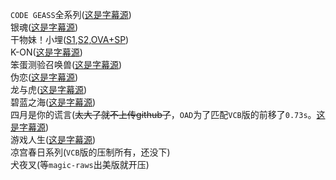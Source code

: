 `CODE GEASS`全系列([这是字幕源](https://bbs.acgrip.com/thread-11236-1-2.html))  
银魂([这是字幕源](https://bbs.acgrip.com/thread-7538-1-2.html))  
干物妹！小埋([S1](https://bbs.acgrip.com/forum.php?mod=viewthread&tid=1190),[S2](https://bbs.acgrip.com/forum.php?mod=viewthread&tid=3312),[OVA+SP](https://bbs.acgrip.com/forum.php?mod=viewthread&tid=1319))  
K-ON([这是字幕源](https://bbs.acgrip.com/thread-4519-1-1.html))  
笨蛋测验召唤兽([这是字幕源](https://bbs.acgrip.com/forum.php?mod=viewthread&tid=610))  
伪恋([这是字幕源](https://bbs.acgrip.com/forum.php?mod=viewthread&tid=5856))  
龙与虎([这是字幕源](https://bbs.acgrip.com/forum.php?mod=viewthread&tid=4769))  
碧蓝之海([这是字幕源](https://bbs.acgrip.com/forum.php?mod=viewthread&tid=4812))  
四月是你的谎言(~~太大了就不上传github了~~，`OAD`为了匹配`VCB`版的前移了`0.73s`。[这是字幕源](https://bbs.acgrip.com/thread-9298-1-1.html))  
游戏人生([这是字幕源](https://bbs.acgrip.com/forum.php?mod=viewthread&tid=5675&highlight=%E7%89%B9%E6%95%88%E5%AD%97%E5%B9%95))  
凉宫春日系列(`VCB`版的压制所有，还没下)  
犬夜叉(等`magic-raws`出美版就开压)  
